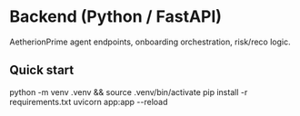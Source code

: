 # Backend (Python / FastAPI)
AetherionPrime agent endpoints, onboarding orchestration, risk/reco logic.

## Quick start
python -m venv .venv && source .venv/bin/activate
pip install -r requirements.txt
uvicorn app:app --reload
